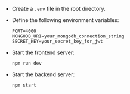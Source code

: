 

- Create a `.env` file in the root directory.
- Define the following environment variables:

  ```
  PORT=4000
  MONGODB_URI=your_mongodb_connection_string
  SECRET_KEY=your_secret_key_for_jwt
  ```


- Start the frontend server:

  ```
  npm run dev
  ```

- Start the backend server:

  ```
  npm start
  ```

